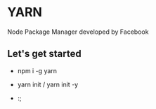 # YARN

Node Package Manager developed by Facebook

## Let's get started

- npm i -g yarn

- yarn init / yarn init -y

- :;
